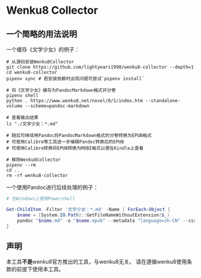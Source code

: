 # Wenku8 Collector

## 一个简略的用法说明

一个缓存《文学少女》的例子：

```shell script
# 从源码安装Wenku8Collector
git clone https://github.com/lightyears1998/wenku8-collector --depth=1
cd wenku8-collector
pipenv sync # 若安装依赖时出现问题可尝试`pipenv install`

# 将《文学少女》缓存为PandocMarkdown格式并分卷
pipenv shell
python . https://www.wenku8.net/novel/0/1/index.htm --standalone-volume --scheme=pandoc-markdown

# 查看输出结果
ls "./文学少女：*.md"

# 随后可继续用Pandoc将PandocMarkdown格式的分卷转换为EPUB格式
# 可使用Calibre等工具进一步编辑Pandoc转换后的EPUB
# 可使用Calibre转换将EPUB转换为MOBI格式以便在Kindle上查看

# 移除Wenku8Collector
pipenv --rm
cd ..
rm -rf wenku8-collector
```

一个使用Pandoc进行后续处理的例子：

```powershell
# 在Windows上使用Powershell

Get-ChildItem -Filter '文学少女：*.md' -Name | ForEach-Object {
    $name = [System.IO.Path]::GetFileNameWithoutExtension($_)
    pandoc "$name.md" -o "$name.epub" --metadata "language=zh-CN" --css "extra/zh-CN.css"
}
```

## 声明

本工具**不是**wenku8官方推出的工具，与wenku8无关。
请在遵循wenku8使用条款的前提下使用本工具。

